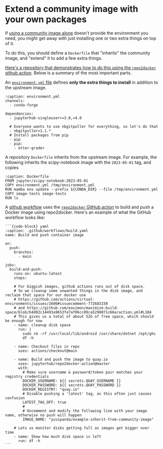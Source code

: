 # Extend a community image with your own packages

If [using a community image alone](./community-image.md) doesn't provide the environment you need, you might get away with just installing one or two extra things on top of it.

To do this, you should define a `Dockerfile` that "inherits" the community image, and "extend" it to add a few extra things.

[Here's a repository that demonstrates how to do this using the `repo2docker` github action](https://github.com/2i2c-org/example-inherit-from-community-image). Below is a summary of the most important parts.

An [`environment.yml` file](https://github.com/2i2c-org/example-inherit-from-community-image/blob/main/environment.yml) defines **only the extra things to install** in addition to the upstream image.

```{code-block}
:caption: environment.yml
channels:
  - conda-forge

dependencies:
  - jupyterhub-singleuser>=3.0,<4.0

  # Everyone wants to use nbgitpuller for everything, so let's do that
  - nbgitpuller=1.1.*
  # Install packages from pip
  - pip
  - pip:
    - otter-grader
```

A repository `Dockerfile` inherits from the upstream image. For example, the following inherits the scipy-notebook image with the `2023-05-01` tag, and copies

```{code-block} Dockerfile
:caption: Dockerfile
FROM jupyter/scipy-notebook:2023-05-01
COPY environment.yml /tmp/environment.yml
RUN mamba env update --prefix ${CONDA_DIR} --file /tmp/environment.yml
COPY image-tests image-tests
RUN ls
```

A [github workflow](https://github.com/2i2c-org/example-inherit-from-community-image/blob/main/.github/workflows/build.yaml) uses the [`repo2docker` GitHub action](#github-action) to build and push a Docker image using repo2docker. Here's an example of what the GitHub workflow looks like:

````{dropdown} Example GitHub workflow code
```{code-block} yaml
:caption: .github/workflows/build.yaml
name: Build and push container image

on:
  push:
    branches:
      - main

jobs:
  build-and-push:
    runs-on: ubuntu-latest
    steps:

    # For biggish images, github actions runs out of disk space.
    # So we cleanup some unwanted things in the disk image, and reclaim that space for our docker use
    # https://github.com/actions/virtual-environments/issues/2606#issuecomment-772683150
    # and https://github.com/easimon/maximize-build-space/blob/b4d02c14493a9653fe7af06cc89ca5298071c66e/action.yml#L104
    # This gives us a total of about 52G of free space, which should be enough for now
    - name: cleanup disk space
      run: |
        sudo rm -rf /usr/local/lib/android /usr/share/dotnet /opt/ghc
        df -h

    - name: Checkout files in repo
      uses: actions/checkout@main

    - name: Build and push the image to quay.io
      uses: jupyterhub/repo2docker-action@master
      with:
        # Make sure username & password/token pair matches your registry credentials
        DOCKER_USERNAME: ${{ secrets.QUAY_USERNAME }}
        DOCKER_PASSWORD: ${{ secrets.QUAY_PASSWORD }}
        DOCKER_REGISTRY: "quay.io"
        # Disable pushing a 'latest' tag, as this often just causes confusion
        LATEST_TAG_OFF: true
        #
        # Uncomment and modify the following line with your image name, otherwise no push will happen
        IMAGE_NAME: "yuvipanda/example-inherit-from-community-image"

    # Lets us monitor disks getting full as images get bigger over time
    - name: Show how much disk space is left
      run: df -h
```
````
